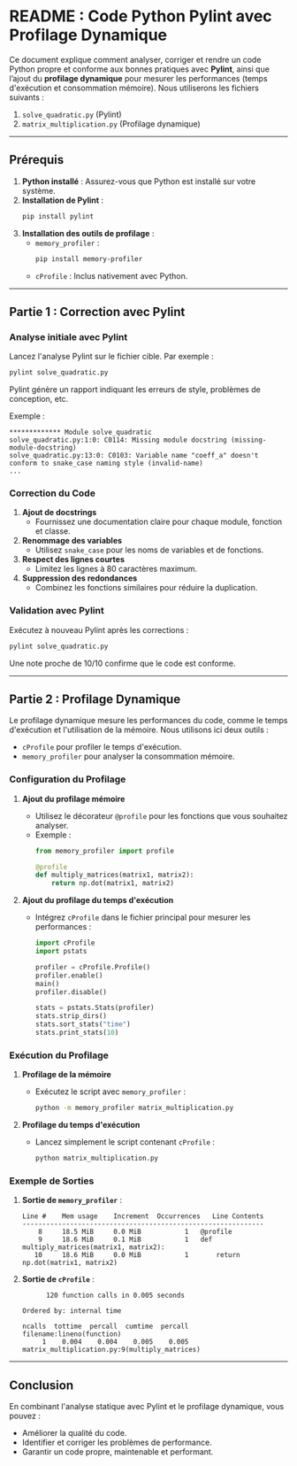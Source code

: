 # README : Code Python  Pylint avec Profilage Dynamique

Ce document explique comment analyser, corriger et rendre un code Python propre et conforme aux bonnes pratiques avec **Pylint**, ainsi que l’ajout du **profilage dynamique** pour mesurer les performances (temps d'exécution et consommation mémoire). Nous utiliserons les fichiers suivants :
1. `solve_quadratic.py` (Pylint)
2. `matrix_multiplication.py` (Profilage dynamique)

---

## **Prérequis**

1. **Python installé** : Assurez-vous que Python est installé sur votre système.
2. **Installation de Pylint** :
   ```bash
   pip install pylint
   ```
3. **Installation des outils de profilage** :
   - `memory_profiler` :
     ```bash
     pip install memory-profiler
     ```
   - `cProfile` : Inclus nativement avec Python.

---

## **Partie 1 : Correction avec Pylint**

### **Analyse initiale avec Pylint**

Lancez l'analyse Pylint sur le fichier cible. Par exemple :
```bash
pylint solve_quadratic.py
```
Pylint génère un rapport indiquant les erreurs de style, problèmes de conception, etc. 

Exemple :
```text
************* Module solve_quadratic
solve_quadratic.py:1:0: C0114: Missing module docstring (missing-module-docstring)
solve_quadratic.py:13:0: C0103: Variable name "coeff_a" doesn't conform to snake_case naming style (invalid-name)
...
```

### **Correction du Code**

1. **Ajout de docstrings**
   - Fournissez une documentation claire pour chaque module, fonction et classe.
2. **Renommage des variables**
   - Utilisez `snake_case` pour les noms de variables et de fonctions.
3. **Respect des lignes courtes**
   - Limitez les lignes à 80 caractères maximum.
4. **Suppression des redondances**
   - Combinez les fonctions similaires pour réduire la duplication.

### **Validation avec Pylint**

Exécutez à nouveau Pylint après les corrections :
```bash
pylint solve_quadratic.py
```

Une note proche de 10/10 confirme que le code est conforme.

---

## **Partie 2 : Profilage Dynamique**

Le profilage dynamique mesure les performances du code, comme le temps d'exécution et l'utilisation de la mémoire. Nous utilisons ici deux outils :
- `cProfile` pour profiler le temps d'exécution.
- `memory_profiler` pour analyser la consommation mémoire.

### **Configuration du Profilage**

1. **Ajout du profilage mémoire**
   - Utilisez le décorateur `@profile` pour les fonctions que vous souhaitez analyser.
   - Exemple :
     ```python
     from memory_profiler import profile

     @profile
     def multiply_matrices(matrix1, matrix2):
         return np.dot(matrix1, matrix2)
     ```

2. **Ajout du profilage du temps d'exécution**
   - Intégrez `cProfile` dans le fichier principal pour mesurer les performances :
     ```python
     import cProfile
     import pstats

     profiler = cProfile.Profile()
     profiler.enable()
     main()
     profiler.disable()

     stats = pstats.Stats(profiler)
     stats.strip_dirs()
     stats.sort_stats("time")
     stats.print_stats(10)
     ```

### **Exécution du Profilage**

1. **Profilage de la mémoire**
   - Exécutez le script avec `memory_profiler` :
     ```bash
     python -m memory_profiler matrix_multiplication.py
     ```

2. **Profilage du temps d'exécution**
   - Lancez simplement le script contenant `cProfile` :
     ```bash
     python matrix_multiplication.py
     ```

### **Exemple de Sorties**

1. **Sortie de `memory_profiler`** :
   ```text
   Line #    Mem usage    Increment  Occurrences   Line Contents
   -------------------------------------------------------------
       8     18.5 MiB     0.0 MiB           1   @profile
       9     18.6 MiB     0.1 MiB           1   def multiply_matrices(matrix1, matrix2):
      10     18.6 MiB     0.0 MiB           1       return np.dot(matrix1, matrix2)
   ```

2. **Sortie de `cProfile`** :
   ```text
         120 function calls in 0.005 seconds

   Ordered by: internal time

   ncalls  tottime  percall  cumtime  percall filename:lineno(function)
        1    0.004    0.004    0.005    0.005 matrix_multiplication.py:9(multiply_matrices)
   ```

---

## **Conclusion**

En combinant l'analyse statique avec Pylint et le profilage dynamique, vous pouvez :
- Améliorer la qualité du code.
- Identifier et corriger les problèmes de performance.
- Garantir un code propre, maintenable et performant.



